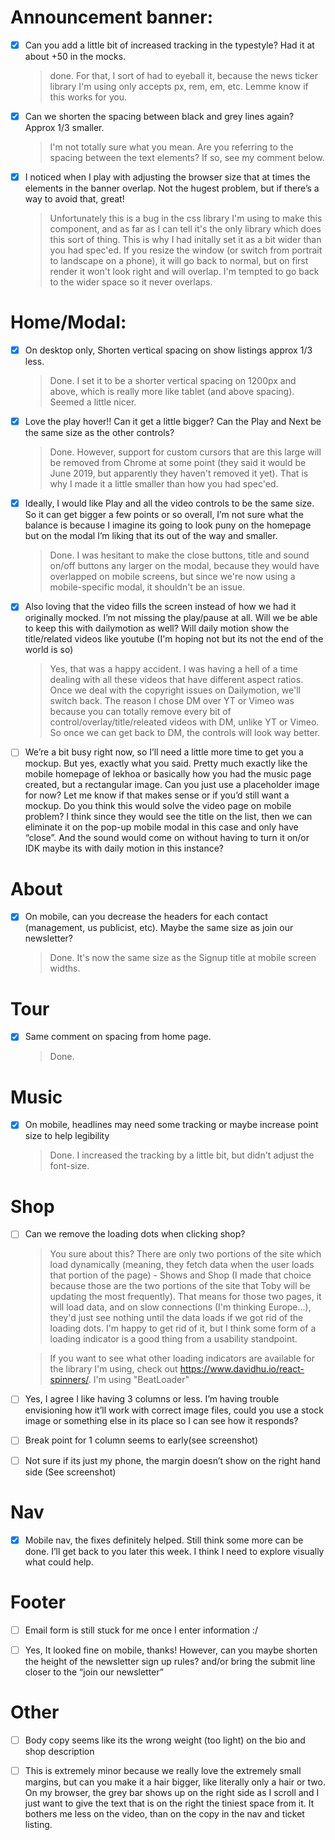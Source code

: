 # Announcement banner:

- [x] Can you add a little bit of increased tracking in the typestyle? Had it at about +50 in the mocks.

  > done. For that, I sort of had to eyeball it, because the news ticker library I'm
  > using only accepts px, rem, em, etc. Lemme know if this works for you.

- [x] Can we shorten the spacing between black and grey lines again? Approx 1/3 smaller.

  > I'm not totally sure what you mean. Are you referring to the spacing between the text elements? If so, see my comment below.

- [x] I noticed when I play with adjusting the browser size that at times the elements in the banner overlap. Not the hugest problem, but if there’s a way to avoid that, great!
  > Unfortunately this is a bug in the css library I'm using to make this component, and as far as I can tell it's the only library which does this sort of thing. This is why I had initally set it as a bit wider than you had spec'ed. If you resize the window (or switch from portrait to landscape on a phone), it will go back to normal, but on first render it won't look right and will overlap. I'm tempted to go back to the wider space so it never overlaps.

# Home/Modal:

- [x] On desktop only, Shorten vertical spacing on show listings approx 1/3 less.

  > Done. I set it to be a shorter vertical spacing on 1200px and above, which is really more like tablet (and above spacing). Seemed a little nicer.

- [x] Love the play hover!! Can it get a little bigger? Can the Play and Next be the same size as the other controls?

  > Done. However, support for custom cursors that are this large will be removed from Chrome at some point (they said it would be June 2019, but apparently they haven't removed it yet). That is why I made it a little smaller than how you had spec'ed.

- [x] Ideally, I would like Play and all the video controls to be the same size. So it can get bigger a few points or so overall, I’m not sure what the balance is because I imagine its going to look puny on the homepage but on the modal I’m liking that its out of the way and smaller.

  > Done. I was hesitant to make the close buttons, title and sound on/off buttons any larger on the modal, because they would have overlapped on mobile screens, but since we're now using a mobile-specific modal, it shouldn't be an issue.

- [x] Also loving that the video fills the screen instead of how we had it originally mocked. I’m not missing the play/pause at all. Will we be able to keep this with dailymotion as well? Will daily motion show the title/related videos like youtube (I'm hoping not but its not the end of the world is so)

  > Yes, that was a happy accident. I was having a hell of a time dealing with all these videos that have different aspect ratios. Once we deal with the copyright issues on Dailymotion, we'll switch back. The reason I chose DM over YT or Vimeo was because you can totally remove every bit of control/overlay/title/releated videos with DM, unlike YT or Vimeo. So once we can get back to DM, the controls will look way better.

- [ ] We’re a bit busy right now, so I’ll need a little more time to get you a mockup. But yes, exactly what you said. Pretty much exactly like the mobile homepage of lekhoa or basically how you had the music page created, but a rectangular image. Can you just use a placeholder image for now? Let me know if that makes sense or if you’d still want a mockup. Do you think this would solve the video page on mobile problem? I think since they would see the title on the list, then we can eliminate it on the pop-up mobile modal in this case and only have “close”. And the sound would come on without having to turn it on/or IDK maybe its with daily motion in this instance?

# About

- [x] On mobile, can you decrease the headers for each contact (management, us publicist, etc). Maybe the same size as join our newsletter?
  > Done. It's now the same size as the Signup title at mobile screen widths.

# Tour

- [x] Same comment on spacing from home page.
  > Done.

# Music

- [x] On mobile, headlines may need some tracking or maybe increase point size to help legibility
  > Done. I increased the tracking by a little bit, but didn't adjust the font-size.

# Shop

- [ ] Can we remove the loading dots when clicking shop?

  > You sure about this? There are only two portions of the site which load dynamically (meaning, they fetch data when the user loads that portion of the page) - Shows and Shop (I made that choice because those are the two portions of the site that Toby will be updating the most frequently). That means for those two pages, it will load data, and on slow connections (I'm thinking Europe...), they'd just see nothing until the data loads if we got rid of the loading dots. I'm happy to get rid of it, but I think some form of a loading indicator is a good thing from a usability standpoint.

  > If you want to see what other loading indicators are available for the library I'm using, check out https://www.davidhu.io/react-spinners/. I'm using "BeatLoader"

- [ ] Yes, I agree I like having 3 columns or less. I’m having trouble envisioning how it’ll work with correct image files, could you use a stock image or something else in its place so I can see how it responds?

- [ ] Break point for 1 column seems to early(see screenshot)

- [ ] Not sure if its just my phone, the margin doesn’t show on the right hand side (See screenshot)

# Nav

- [x] Mobile nav, the fixes definitely helped. Still think some more can be done. I’ll get back to you later this week. I think I need to explore visually what could help.

# Footer

- [ ] Email form is still stuck for me once I enter information :/

- [ ] Yes, It looked fine on mobile, thanks! However, can you maybe shorten the height of the newsletter sign up rules? and/or bring the submit line closer to the “join our newsletter”

# Other

- [ ] Body copy seems like its the wrong weight (too light) on the bio and shop description

- [ ] This is extremely minor because we really love the extremely small margins, but can you make it a hair bigger, like literally only a hair or two. On my browser, the grey bar shows up on the right side as I scroll and I just want to give the text that is on the right the tiniest space from it. It bothers me less on the video, than on the copy in the nav and ticket listing.

